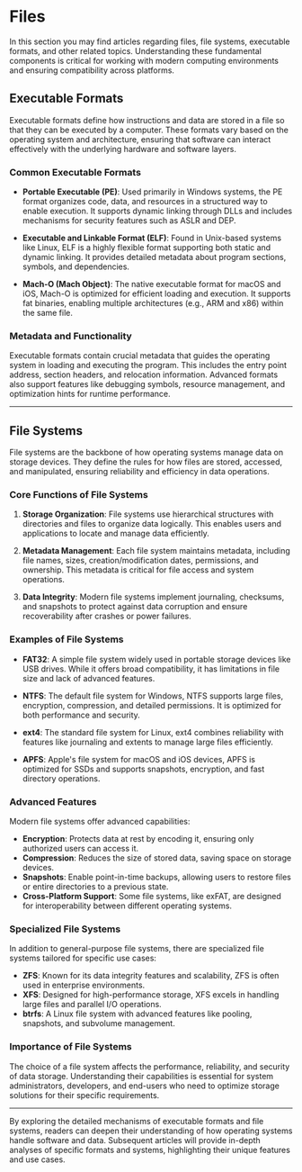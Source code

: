# Files

In this section you may find articles regarding files, file systems, executable formats, and other related topics. Understanding these fundamental components is critical for working with modern computing environments and ensuring compatibility across platforms.

## Executable Formats

Executable formats define how instructions and data are stored in a file so that they can be executed by a computer. These formats vary based on the operating system and architecture, ensuring that software can interact effectively with the underlying hardware and software layers.

### Common Executable Formats

- **Portable Executable (PE)**: Used primarily in Windows systems, the PE format organizes code, data, and resources in a structured way to enable execution. It supports dynamic linking through DLLs and includes mechanisms for security features such as ASLR and DEP.

- **Executable and Linkable Format (ELF)**: Found in Unix-based systems like Linux, ELF is a highly flexible format supporting both static and dynamic linking. It provides detailed metadata about program sections, symbols, and dependencies.

- **Mach-O (Mach Object)**: The native executable format for macOS and iOS, Mach-O is optimized for efficient loading and execution. It supports fat binaries, enabling multiple architectures (e.g., ARM and x86) within the same file.

### Metadata and Functionality

Executable formats contain crucial metadata that guides the operating system in loading and executing the program. This includes the entry point address, section headers, and relocation information. Advanced formats also support features like debugging symbols, resource management, and optimization hints for runtime performance.

---

## File Systems

File systems are the backbone of how operating systems manage data on storage devices. They define the rules for how files are stored, accessed, and manipulated, ensuring reliability and efficiency in data operations.

### Core Functions of File Systems

1. **Storage Organization**: File systems use hierarchical structures with directories and files to organize data logically. This enables users and applications to locate and manage data efficiently.

2. **Metadata Management**: Each file system maintains metadata, including file names, sizes, creation/modification dates, permissions, and ownership. This metadata is critical for file access and system operations.

3. **Data Integrity**: Modern file systems implement journaling, checksums, and snapshots to protect against data corruption and ensure recoverability after crashes or power failures.

### Examples of File Systems

- **FAT32**: A simple file system widely used in portable storage devices like USB drives. While it offers broad compatibility, it has limitations in file size and lack of advanced features.

- **NTFS**: The default file system for Windows, NTFS supports large files, encryption, compression, and detailed permissions. It is optimized for both performance and security.

- **ext4**: The standard file system for Linux, ext4 combines reliability with features like journaling and extents to manage large files efficiently.

- **APFS**: Apple's file system for macOS and iOS devices, APFS is optimized for SSDs and supports snapshots, encryption, and fast directory operations.

### Advanced Features

Modern file systems offer advanced capabilities:

- **Encryption**: Protects data at rest by encoding it, ensuring only authorized users can access it.
- **Compression**: Reduces the size of stored data, saving space on storage devices.
- **Snapshots**: Enable point-in-time backups, allowing users to restore files or entire directories to a previous state.
- **Cross-Platform Support**: Some file systems, like exFAT, are designed for interoperability between different operating systems.

### Specialized File Systems

In addition to general-purpose file systems, there are specialized file systems tailored for specific use cases:

- **ZFS**: Known for its data integrity features and scalability, ZFS is often used in enterprise environments.
- **XFS**: Designed for high-performance storage, XFS excels in handling large files and parallel I/O operations.
- **btrfs**: A Linux file system with advanced features like pooling, snapshots, and subvolume management.

### Importance of File Systems

The choice of a file system affects the performance, reliability, and security of data storage. Understanding their capabilities is essential for system administrators, developers, and end-users who need to optimize storage solutions for their specific requirements.

---

By exploring the detailed mechanisms of executable formats and file systems, readers can deepen their understanding of how operating systems handle software and data. Subsequent articles will provide in-depth analyses of specific formats and systems, highlighting their unique features and use cases.

